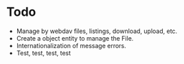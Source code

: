 # Todo

* Manage by webdav files, listings, download, upload, etc.
* Create a object entity to manage the File.
* Internationalization of message errors.
* Test, test, test, test
